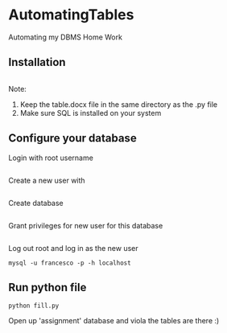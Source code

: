 # AutomatingTables
Automating my DBMS Home Work


## Installation
```pip install --no-cache-dir -r requirements.txt
```
Note: 
1.  Keep the table.docx file in the same directory as the .py file
2.  Make sure SQL is installed on your system

## Configure your database
Login with root username
```mysql -u root -p -h localhost
```
Create a new user with
```CREATE USER 'francesco'@'localhost' IDENTIFIED BY 'some_pass';
```
Create database
```CREATE DATABASE assignment;
```
Grant privileges for new user for this database
```GRANT ALL PRIVILEGES ON shop.* TO 'francesco'@'localhost';
```
Log out root and log in as the new user
```quit;
mysql -u francesco -p -h localhost
```
## Run python file
```python fill.py```

Open up 'assignment' database and viola the tables are there :)








